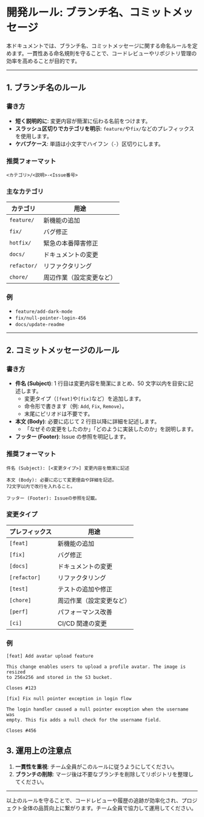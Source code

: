 # 開発ルール: ブランチ名、コミットメッセージ

本ドキュメントでは、ブランチ名、コミットメッセージに関する命名ルールを定めます。一貫性ある命名規則を守ることで、コードレビューやリポジトリ管理の効率を高めることが目的です。

---

## 1. ブランチ名のルール

### 書き方

- **短く説明的に**: 変更内容が簡潔に伝わる名前をつけます。
- **スラッシュ区切りでカテゴリを明示**: `feature/`や`fix/`などのプレフィックスを使用します。
- **ケバブケース**: 単語は小文字でハイフン（`-`）区切りにします。

### 推奨フォーマット

```
<カテゴリ>/<説明>-<Issue番号>
```

### 主なカテゴリ

| カテゴリ    | 用途                     |
| ----------- | ------------------------ |
| `feature/`  | 新機能の追加             |
| `fix/`      | バグ修正                 |
| `hotfix/`   | 緊急の本番障害修正       |
| `docs/`     | ドキュメントの変更       |
| `refactor/` | リファクタリング         |
| `chore/`    | 周辺作業（設定変更など） |

### 例

- `feature/add-dark-mode`
- `fix/null-pointer-login-456`
- `docs/update-readme`

---

## 2. コミットメッセージのルール

### 書き方

- **件名 (Subject)**: 1 行目は変更内容を簡潔にまとめ、50 文字以内を目安に記述します。
  - 変更タイプ（`[feat]`や`[fix]`など）を追加します。
  - 命令形で書きます（例: `Add`, `Fix`, `Remove`）。
  - 末尾にピリオドは不要です。
- **本文 (Body)**: 必要に応じて 2 行目以降に詳細を記述します。
  - 「なぜその変更をしたのか」「どのように実装したのか」を説明します。
- **フッター (Footer)**: Issue の参照を明記します。

### 推奨フォーマット

```
件名 (Subject): [<変更タイプ>] 変更内容を簡潔に記述

本文 (Body): 必要に応じて変更理由や詳細を記述。
72文字以内で改行を入れること。

フッター (Footer): Issueの参照を記載。
```

### 変更タイプ

| プレフィックス | 用途                     |
| -------------- | ------------------------ |
| `[feat]`       | 新機能の追加             |
| `[fix]`        | バグ修正                 |
| `[docs]`       | ドキュメントの変更       |
| `[refactor]`   | リファクタリング         |
| `[test]`       | テストの追加や修正       |
| `[chore]`      | 周辺作業（設定変更など） |
| `[perf]`       | パフォーマンス改善       |
| `[ci]`         | CI/CD 関連の変更         |

### 例

```
[feat] Add avatar upload feature

This change enables users to upload a profile avatar. The image is resized
to 256x256 and stored in the S3 bucket.

Closes #123
```

```
[fix] Fix null pointer exception in login flow

The login handler caused a null pointer exception when the username was
empty. This fix adds a null check for the username field.

Closes #456
```

## 3. 運用上の注意点

1. **一貫性を重視**: チーム全員がこのルールに従うようにしてください。
2. **ブランチの削除**: マージ後は不要なブランチを削除してリポジトリを整理してください。

---

以上のルールを守ることで、コードレビューや履歴の追跡が効率化され、プロジェクト全体の品質向上に繋がります。チーム全員で協力して運用してください。
